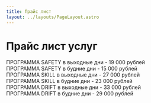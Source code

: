 ```yaml
---
title: Прайс лист
layout: ../layouts/PageLayout.astro
---
```


# Прайс лист услуг

ПРОГРАММА SAFETY в выходные дни - 19 000 рублей  
ПРОГРАММА SAFETY в будние дни - 15 000 рублей  
ПРОГРАММА SKILL в выходные дни - 27 000 рублей  
ПРОГРАММА SKILL в будние дни - 23 000 рублей  
ПРОГРАММА DRIFT в выходные дни - 33 000 рублей  
ПРОГРАММА DRIFT в будние дни - 29 000 рублей  

